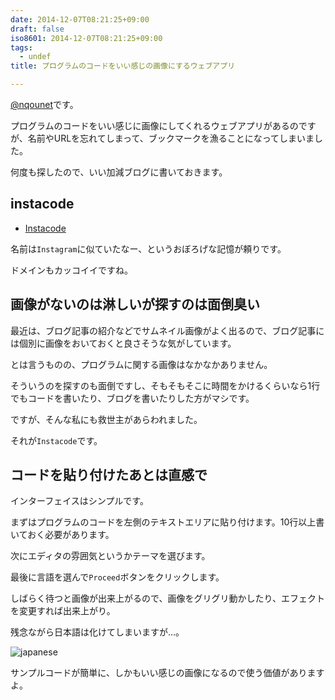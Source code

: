 ```yaml
---
date: 2014-12-07T08:21:25+09:00
draft: false
iso8601: 2014-12-07T08:21:25+09:00
tags:
  - undef
title: プログラムのコードをいい感じの画像にするウェブアプリ

---
```


[@nqounet](https://twitter.com/nqounet)です。

プログラムのコードをいい感じに画像にしてくれるウェブアプリがあるのですが、名前やURLを忘れてしまって、ブックマークを漁ることになってしまいました。

何度も探したので、いい加減ブログに書いておきます。

## instacode

- [Instacode](http://instacod.es/)

名前は`Instagram`に似ていたなー、というおぼろげな記憶が頼りです。

ドメインもカッコイイですね。

## 画像がないのは淋しいが探すのは面倒臭い

最近は、ブログ記事の紹介などでサムネイル画像がよく出るので、ブログ記事には個別に画像をおいておくと良さそうな気がしています。

とは言うものの、プログラムに関する画像はなかなかありません。

そういうのを探すのも面倒ですし、そもそもそこに時間をかけるくらいなら1行でもコードを書いたり、ブログを書いたりした方がマシです。

ですが、そんな私にも救世主があらわれました。

それが`Instacode`です。

## コードを貼り付けたあとは直感で

インターフェイスはシンプルです。

まずはプログラムのコードを左側のテキストエリアに貼り付けます。10行以上書いておく必要があります。

次にエディタの雰囲気というかテーマを選びます。

最後に言語を選んで`Proceed`ボタンをクリックします。

しばらく待つと画像が出来上がるので、画像をグリグリ動かしたり、エフェクトを変更すれば出来上がり。

残念ながら日本語は化けてしまいますが…。

![japanese](https://www.nqou.net/wp-content/uploads/2014/12/japanese-300x300.jpg)

サンプルコードが簡単に、しかもいい感じの画像になるので使う価値がありますよ。
